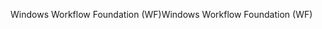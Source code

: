 <span data-ttu-id="67c41-101">Windows Workflow Foundation (WF)</span><span class="sxs-lookup"><span data-stu-id="67c41-101">Windows Workflow Foundation (WF)</span></span>